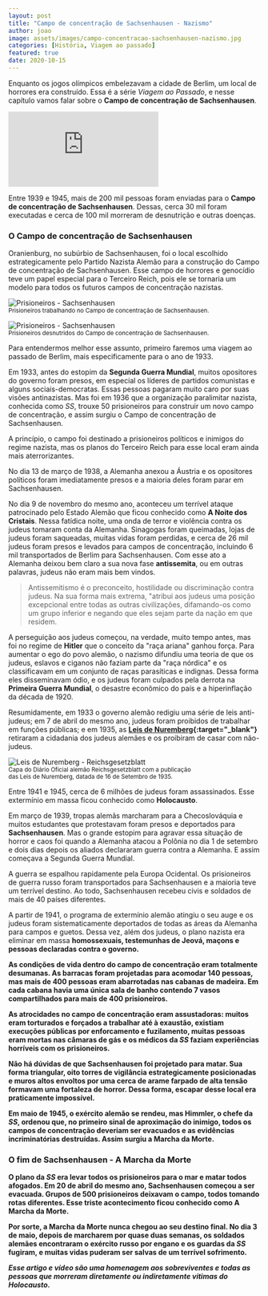 ```yaml
---
layout: post
title: "Campo de concentração de Sachsenhausen - Nazismo"
author: joao
image: assets/images/campo-concentracao-sachsenhausen-nazismo.jpg
categories: [História, Viagem ao passado]
featured: true
date: 2020-10-15
---
```


Enquanto os jogos olímpicos embelezavam a cidade de Berlim, um local de horrores era construído. Essa é a série
_Viagem ao Passado_, e nesse capítulo vamos falar sobre o <strong>Campo de concentração de Sachsenhausen</strong>.

<p class="video-container"><iframe src="https://www.youtube.com/embed/rJ2n4--ivow" frameborder="0" allow="accelerometer; autoplay; clipboard-write; encrypted-media; gyroscope; picture-in-picture" allowfullscreen></iframe></p>

Entre 1939 e 1945, mais de 200 mil pessoas foram enviadas para o <strong>Campo de concentração de Sachsenhausen</strong>.
Dessas, cerca 30 mil foram executadas e cerca de 100 mil morreram de desnutrição e outras doenças.

### O Campo de concentração de Sachsenhausen

Oranienburg, no subúrbio de Sachsenhausen, foi o local escolhido estrategicamente pelo Partido Nazista Alemão para a
construção do Campo de concentração de Sachsenhausen. Esse campo de horrores e genocídio teve um papel especial para o
Terceiro Reich, pois ele se tornaria um modelo para todos os futuros campos de concentração nazistas.

<p class="text-center">
    <img src="/assets/images/prisioneiros-campo-sachsenhausen.jpg" title="Prisioneiros trabalhando no Campo de concentração de Sachsenhausen" alt="Prisioneiros - Sachsenhausen"/>
    <br/>
    <small class="text-muted">Prisioneiros trabalhando no Campo de concentração de Sachsenhausen.</small>
</p>

<p class="text-center mt-2">
    <img src="/assets/images/prisioneiros-campo-sachsenhausen-desnutridos.jpg" title="Prisioneiros desnutridos do Campo de concentração de Sachsenhausen" alt="Prisioneiros - Sachsenhausen"/>
    <br/>
    <small class="text-muted">Prisioneiros desnutridos do Campo de concentração de Sachsenhausen.</small>
</p>

Para entendermos melhor esse assunto, primeiro faremos uma viagem ao passado de Berlim, mais especificamente para o ano
de 1933.

Em 1933, antes do estopim da <strong>Segunda Guerra Mundial</strong>, muitos opositores do governo foram presos, em
especial os líderes de partidos comunistas e alguns sociais-democratas. Essas pessoas pagaram muito caro por suas visões
antinazistas. Mas foi em 1936 que a organização paralimitar nazista, conhecida como _SS_, trouxe 50 prisioneiros para
construir um novo campo de concentração, e assim surgiu o Campo de concentração de Sachsenhausen.

A princípio, o campo foi destinado a prisioneiros políticos e inimigos do regime nazista, mas os planos do Terceiro
Reich para esse local eram ainda mais aterrorizantes.

No dia 13 de março de 1938, a Alemanha anexou a Áustria e os opositores políticos foram imediatamente presos e a maioria
deles foram parar em Sachsenhausen.

No dia 9 de novembro do mesmo ano, aconteceu um terrível ataque patrocinado pelo Estado Alemão que ficou conhecido como
<strong>A Noite dos Cristais</strong>. Nessa fatídica noite, uma onda de terror e violência contra os judeus tomaram
conta da Alemanha. Sinagogas foram queimadas, lojas de judeus foram saqueadas, muitas vidas foram perdidas, e cerca de
26 mil judeus foram presos e levados para campos de concentração, incluindo 6 mil transportados de Berlim para
Sachsenhausen. Com esse ato a Alemanha deixou bem claro a sua nova fase <strong>antissemita</strong>, ou em outras
palavras, judeus não eram mais bem vindos.

> Antissemitismo é o preconceito, hostilidade ou discriminação contra judeus. Na sua forma mais extrema, "atribui aos
> judeus uma posição excepcional entre todas as outras civilizações, difamando-os como um grupo inferior e negando que
> eles sejam parte da nação em que residem.

A perseguição aos judeus começou, na verdade, muito tempo antes, mas foi no regime de <strong>Hitler</strong> que o
conceito da "raça ariana" ganhou força. Para aumentar o ego do povo alemão, o nazismo difundiu uma teoria de que os
judeus, eslavos e ciganos não faziam parte da "raça nórdica" e os classificavam em um conjunto de raças parasíticas e
indignas. Dessa forma eles disseminavam ódio, e os judeus foram culpados pela derrota na <strong>Primeira Guerra
Mundial</strong>, o desastre econômico do país e a hiperinflação da década de 1920.

Resumidamente, em 1933 o governo alemão redigiu uma série de leis anti-judeus; em 7 de abril do mesmo ano, judeus foram
proibidos de trabalhar em funções públicas; e em 1935, as
<strong>[Leis de Nuremberg](https://pt.wikipedia.org/wiki/Leis_de_Nuremberg){:target="_blank"}</strong> retiraram a
cidadania dos judeus alemães e os proibiram de casar com não-judeus.

<p class="text-center mt-2">
    <img src="/assets/images/leis-de-nuremberg-reichsgesetzblatt.jpg" title="Leis de Nuremberg - Reichsgesetzblatt" alt="Leis de Nuremberg - Reichsgesetzblatt"/>
    <br/>
    <small class="text-muted">
        Capa do Diário Oficial alemão Reichsgesetzblatt com a publicação<br/>
        das Leis de Nuremberg, datada de 16 de Setembro de 1935.
    </small>
</p>

Entre 1941 e 1945, cerca de 6 milhões de judeus foram assassinados. Esse extermínio em massa ficou conhecido como
<strong>Holocausto</strong>.

Em março de 1939, tropas alemãs marcharam para a Checoslováquia e muitos estudantes que protestavam foram presos e
deportados para <strong>Sachsenhausen</strong>. Mas o grande estopim para agravar essa situação de horror e caos foi
quando a Alemanha atacou a Polônia no dia 1 de setembro e dois dias depois os aliados declararam guerra contra a Alemanha.
E assim começava a Segunda Guerra Mundial.

A guerra se espalhou rapidamente pela Europa Ocidental. Os prisioneiros de guerra russo foram transportados para
Sachsenhausen e a maioria teve um terrível destino. Ao todo, Sachsenhausen recebeu civis e soldados de mais de 40 países
diferentes.

A partir de 1941, o programa de extermínio alemão atingiu o seu auge e os judeus foram sistematicamente deportados de
todas as áreas da Alemanha para campos e guetos. Dessa vez, além dos judeus, o plano nazista era eliminar em massa
<b>homossexuais, testemunhas de Jeová, maçons e pessoas declaradas contra o governo<b/>.

As condições de vida dentro do campo de concentração eram totalmente desumanas. As barracas foram projetadas para
acomodar 140 pessoas, mas mais de 400 pessoas eram abarrotadas nas cabanas de madeira. Em cada cabana havia uma única
sala de banho contendo 7 vasos compartilhados para mais de 400 prisioneiros.

As atrocidades no campo de concentração eram assustadoras: muitos eram torturados e forçados a trabalhar até à exaustão,
existiam execuções públicas por enforcamento e fuzilamento, muitas pessoas eram mortas nas câmaras de gás e os médicos
da _SS_ faziam experiências horríveis com os prisioneiros.

Não há dúvidas de que Sachsenhausen foi projetado para matar. Sua forma triangular, oito torres de vigilância
estrategicamente posicionadas e muros altos envoltos por uma cerca de arame farpado de alta tensão formavam uma fortaleza
de horror. Dessa forma, escapar desse local era praticamente impossível.

Em maio de 1945, o exército alemão se rendeu, mas Himmler, o chefe da _SS_, ordenou que, no primeiro sinal de aproximação
do inimigo, todos os campos de concentração deveriam ser evacuados e as evidências incriminatórias destruídas. Assim
surgiu a <strong>Marcha da Morte</strong>.

### O fim de Sachsenhausen - A Marcha da Morte

O plano da _SS_ era levar todos os prisioneiros para o mar e matar todos afogados. Em 20 de abril do mesmo ano,
Sachsenhausen começou a ser evacuada. Grupos de 500 prisioneiros deixavam o campo, todos tomando rotas diferentes.
Esse triste acontecimento ficou conhecido como <strong>A Marcha da Morte</strong>.

Por sorte, a Marcha da Morte nunca chegou ao seu destino final. No dia 3 de maio, depois de marcharem por quase duas
semanas, os soldados alemães encontraram o exército russo por engano e os guardas da _SS_ fugiram, e muitas vidas puderam
ser salvas de um terrível sofrimento.

_Esse artigo e vídeo são uma homenagem aos sobreviventes e todas as pessoas que morreram diretamente ou indiretamente
vitimas do Holocausto._
